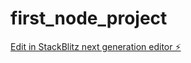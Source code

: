 # first_node_project

[Edit in StackBlitz next generation editor ⚡️](https://stackblitz.com/~/github.com/i-m-zee1/first_node_project)